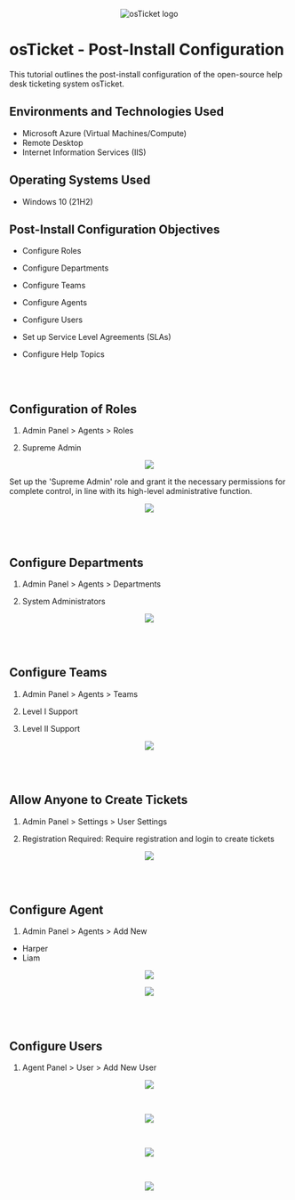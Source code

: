 <p align="center">
<img src="https://i.imgur.com/Clzj7Xs.png" alt="osTicket logo"/>
</p>

<h1>osTicket - Post-Install Configuration</h1>
This tutorial outlines the post-install configuration of the open-source help desk ticketing system osTicket.<br />


<h2>Environments and Technologies Used</h2>

- Microsoft Azure (Virtual Machines/Compute)
- Remote Desktop
- Internet Information Services (IIS)

<h2>Operating Systems Used </h2>

- Windows 10</b> (21H2)


<h2>Post-Install Configuration Objectives</h2>

- Configure Roles <br>

- Configure Departments <br>

- Configure Teams <br>

- Configure Agents <br>

- Configure Users <br>

- Set up Service Level Agreements (SLAs) <br>

- Configure Help Topics <br>

<br><br>


<h2>Configuration of Roles</h2>

1. Admin Panel > Agents > Roles
   
2. Supreme Admin

<p align="center">
<img src="https://github.com/AmyMcCarrell/post-install-config/assets/137266179/0cb28f10-dc4b-4f6b-9eaf-8ffbc65d84ab">

</p>

Set up the 'Supreme Admin' role and grant it the necessary permissions for complete control, in line with its high-level administrative function.

<p align="center">
<img src="https://github.com/AmyMcCarrell/post-install-config/assets/137266179/bc96d30d-fc37-43c3-884d-c1e4b7ae13e0">

</p>

<br><br>


<h2>Configure Departments</h2>

1. Admin Panel > Agents > Departments

2. System Administrators

<p align="center">
<img src="https://github.com/AmyMcCarrell/post-install-config/assets/137266179/1446fc05-8417-48a7-9af8-68e227822562">

</p>

<br><br>


<h2>Configure Teams</h2>

1. Admin Panel > Agents > Teams

2. Level I Support

3. Level II Support

<p align="center">
<img src="https://github.com/AmyMcCarrell/post-install-config/assets/137266179/147a29e4-f9fd-419d-9580-a80816751215">

</p>

<br><br>


<h2>Allow Anyone to Create Tickets</h2>

1. Admin Panel > Settings > User Settings

2. Registration Required: Require registration and login to create tickets

<p align="center">
<img src="https://github.com/AmyMcCarrell/post-install-config/assets/137266179/c3b39bdf-2adc-4928-88ae-03f18922c62a">

</p>

<br><br>



<h2>Configure Agent</h2>

1. Admin Panel > Agents > Add New

- Harper
- Liam

<p align="center">
<img src="https://github.com/AmyMcCarrell/post-install-config/assets/137266179/ce3679a8-225e-4e37-a3bd-cee723b4966d">

</p>

<p align="center">
<img src="https://github.com/AmyMcCarrell/post-install-config/assets/137266179/5ebd7ea0-08fe-429f-8d5f-08ba0df42e8d">


<br><br>



<h2>Configure Users</h2>

1. Agent Panel > User > Add New User

<p align="center">
<img src="https://github.com/AmyMcCarrell/post-install-config/assets/137266179/ ">

</p>

<br>


<p align="center">
<img src="https://github.com/AmyMcCarrell/post-install-config/assets/137266179/0cb28f10-dc4b-4f6b-9eaf-8ffbc65d84ab">

</p>

<br>


<p align="center">
<img src="https://github.com/AmyMcCarrell/post-install-config/assets/137266179/0cb28f10-dc4b-4f6b-9eaf-8ffbc65d84ab">

</p>

<br>


<p align="center">
<img src="https://github.com/AmyMcCarrell/post-install-config/assets/137266179/0cb28f10-dc4b-4f6b-9eaf-8ffbc65d84ab">

</p>

<br>

